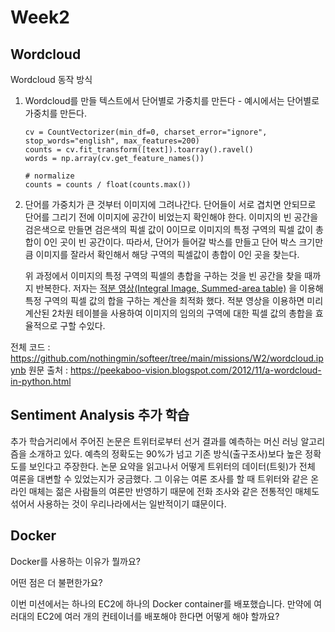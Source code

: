 # Week2

## Wordcloud

Wordcloud 동작 방식

1. Wordcloud를 만들 텍스트에서 단어별로 가중치를 만든다 - 예시에서는 단어별로 가중치를 만든다.
    ```
    cv = CountVectorizer(min_df=0, charset_error="ignore", stop_words="english", max_features=200)
    counts = cv.fit_transform([text]).toarray().ravel()                                                  
    words = np.array(cv.get_feature_names())
   
    # normalize
    counts = counts / float(counts.max())
   ```
2. 단어를 가중치가 큰 것부터 이미지에 그려나간다.
   단어들이 서로 겹치면 안되므로 단어를 그리기 전에 이미지에 공간이 비었는지 확인해야 한다.
   이미지의 빈 공간을 검은색으로 만들면 검은색의 픽셀 값이 0이므로 이미지의 특정 구역의 픽셀 값이 총합이 0인 곳이 빈 공간이다.
   따라서, 단어가 들어갈 박스를 만들고 단어 박스 크기만큼 이미지를 잘라서 확인해서 해당 구역의 픽셀값이 총합이 0인 곳을 찾는다.

   위 과정에서 이미지의 특정 구역의 픽셀의 총합을 구하는 것을 빈 공간을 찾을 때까지 반복한다.
   저자는 [적분 영상(Integral Image, Summed-area table)](https://en.wikipedia.org/wiki/Summed-area_table)
   을 이용해 특정 구역의 픽셀 값의 합을 구하는 계산을 최적화 했다.
   적분 영상을 이용하면 미리 계산된 2차원 테이블을 사용하여 이미지의 임의의 구역에 대한 픽셀 값의 총합을 효율적으로 구할 수있다.

전체 코드 : https://github.com/nothingmin/softeer/tree/main/missions/W2/wordcloud.ipynb
원문 출처 : https://peekaboo-vision.blogspot.com/2012/11/a-wordcloud-in-python.html

## Sentiment Analysis 추가 학습

추가 학습거리에서 주어진 논문은 트위터로부터 선거 결과를 예측하는 머신 러닝 알고리즘을 소개하고 있다. 예측의 정확도는 90%가 넘고 기존 방식(출구조사)보다
높은 정확도를 보인다고 주장한다. 논문 요약을 읽고나서 어떻게 트위터의 데이터(트윗)가 전체 여론을 대변할 수 있었는지가 궁금했다.
그 이유는 여론 조사를 할 때 트위터와 같은 온라인 매체는 젊은 사람들의 여론만 반영하기 때문에 전화 조사와 같은 전통적인 매체도 섞어서 사용하는 것이
우리나라에서는 일반적이기 떄문이다.

## Docker

Docker를 사용하는 이유가 뭘까요?

어떤 점은 더 불편한가요?

이번 미션에서는 하나의 EC2에 하나의 Docker container를 배포했습니다. 만약에 여러대의 EC2에 여러 개의 컨테이너를 배포해야 한다면 어떻게 해야 할까요?